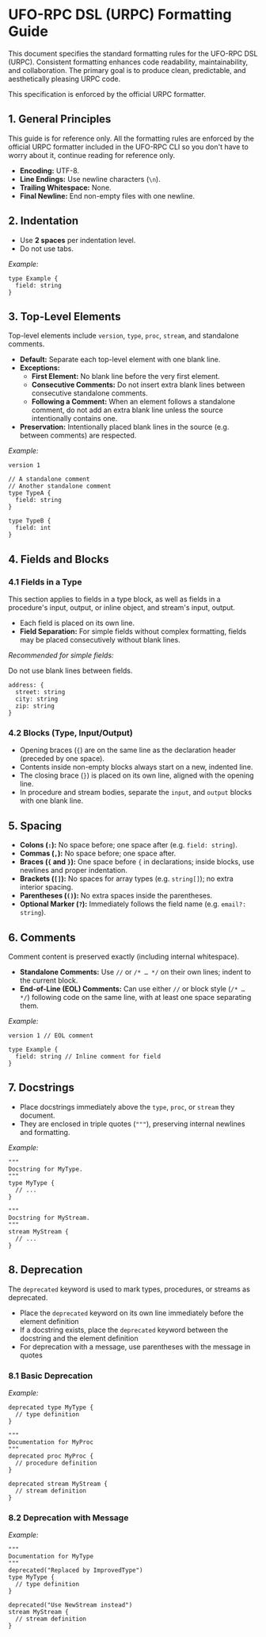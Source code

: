 # UFO-RPC DSL (URPC) Formatting Guide

This document specifies the standard formatting rules for the UFO-RPC DSL
(URPC). Consistent formatting enhances code readability, maintainability, and
collaboration. The primary goal is to produce clean, predictable, and
aesthetically pleasing URPC code.

This specification is enforced by the official URPC formatter.

## 1. General Principles

This guide is for reference only. All the formatting rules are enforced by the
official URPC formatter included in the UFO-RPC CLI so you don't have to worry
about it, continue reading for reference only.

- **Encoding:** UTF-8.
- **Line Endings:** Use newline characters (`\n`).
- **Trailing Whitespace:** None.
- **Final Newline:** End non-empty files with one newline.

## 2. Indentation

- Use **2 spaces** per indentation level.
- Do not use tabs.

_Example:_

```urpc
type Example {
  field: string
}
```

## 3. Top-Level Elements

Top-level elements include `version`, `type`, `proc`, `stream`, and
standalone comments.

- **Default:** Separate each top-level element with one blank line.
- **Exceptions:**
  - **First Element:** No blank line before the very first element.
  - **Consecutive Comments:** Do not insert extra blank lines between
    consecutive standalone comments.
  - **Following a Comment:** When an element follows a standalone comment, do
    not add an extra blank line unless the source intentionally contains one.
- **Preservation:** Intentionally placed blank lines in the source (e.g. between
  comments) are respected.

_Example:_

```urpc
version 1

// A standalone comment
// Another standalone comment
type TypeA {
  field: string
}

type TypeB {
  field: int
}
```

## 4. Fields and Blocks

### 4.1 Fields in a Type

This section applies to fields in a type block, as well as fields in a
procedure's input, output, or inline object, and stream's input, output.

- Each field is placed on its own line.
- **Field Separation:** For simple fields without complex formatting, fields may
  be placed consecutively without blank lines.

_Recommended for simple fields:_

Do not use blank lines between fields.

```urpc
address: {
  street: string
  city: string
  zip: string
}
```

### 4.2 Blocks (Type, Input/Output)

- Opening braces (`{`) are on the same line as the declaration header (preceded
  by one space).
- Contents inside non-empty blocks always start on a new, indented line.
- The closing brace (`}`) is placed on its own line, aligned with the opening
  line.
- In procedure and stream bodies, separate the `input`, and `output` blocks with
  one blank line.

## 5. Spacing

- **Colons (`:`):** No space before; one space after (e.g. `field: string`).
- **Commas (`,`):** No space before; one space after.
- **Braces (`{` and `}`):** One space before `{` in declarations; inside blocks,
  use newlines and proper indentation.
- **Brackets (`[]`):** No spaces for array types (e.g. `string[]`); no extra
  interior spacing.
- **Parentheses (`()`):** No extra spaces inside the parentheses.
- **Optional Marker (`?`):** Immediately follows the field name (e.g.
  `email?: string`).

## 6. Comments

Comment content is preserved exactly (including internal whitespace).

- **Standalone Comments:** Use `//` or `/* … */` on their own lines; indent to
  the current block.
- **End-of-Line (EOL) Comments:** Can use either `//` or block style (`/* … */`)
  following code on the same line, with at least one space separating them.

_Example:_

```urpc
version 1 // EOL comment

type Example {
  field: string // Inline comment for field
}
```

## 7. Docstrings

- Place docstrings immediately above the `type`, `proc`, or `stream` they
  document.
- They are enclosed in triple quotes (`"""`), preserving internal newlines and
  formatting.

_Example:_

```urpc
"""
Docstring for MyType.
"""
type MyType {
  // ...
}

"""
Docstring for MyStream.
"""
stream MyStream {
  // ...
}
```

## 8. Deprecation

The `deprecated` keyword is used to mark types, procedures, or streams as
deprecated.

- Place the `deprecated` keyword on its own line immediately before the element
  definition
- If a docstring exists, place the `deprecated` keyword between the docstring
  and the element definition
- For deprecation with a message, use parentheses with the message in quotes

### 8.1 Basic Deprecation

_Example:_

```urpc
deprecated type MyType {
  // type definition
}

"""
Documentation for MyProc
"""
deprecated proc MyProc {
  // procedure definition
}

deprecated stream MyStream {
  // stream definition
}
```

### 8.2 Deprecation with Message

_Example:_

```urpc
"""
Documentation for MyType
"""
deprecated("Replaced by ImprovedType")
type MyType {
  // type definition
}

deprecated("Use NewStream instead")
stream MyStream {
  // stream definition
}
```
